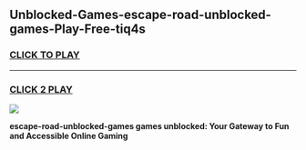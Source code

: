 
## Unblocked-Games-escape-road-unblocked-games-Play-Free-tiq4s
<h3>
<a href="https://premium76.site?title=escape-road-unblocked-games&ref=17A">CLICK TO PLAY</a></h3>
<hr>

<h3>
<a href="https://premium76.site?title=escape-road-unblocked-games&ref=17A">CLICK 2 PLAY</a>
  
</h3>

<a href="https://premium76.site?title=escape-road-unblocked-games&ref=17A"><img src="https://clearcache.store/games.png"></a>


**escape-road-unblocked-games games unblocked: Your Gateway to Fun and Accessible Online Gaming**
